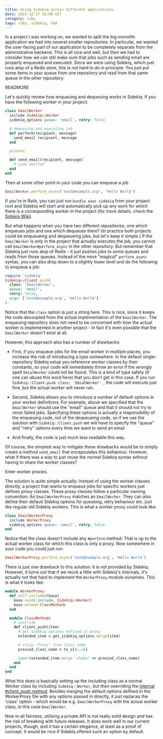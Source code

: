 ```yaml
---
title: Using Sidekiq across different applications
date: 2015-12-27 16:00 CET
category: ruby
tags: ruby, sidekiq, SOA
---
```


In a project I was working on, we wanted to split the big monolith application we had into several smaller repositories. In particular, we wanted the user-facing part of our application to be completely separate from the administrative backend. This is all nice and well, but then we had to consider how we can still make sure that jobs such as sending email are properly enqueued and executed. Since we were using Sidekiq, which just runs atop of a Redis store, this is not hard to do in principle: You just put some items in your queue from one repository and read from that same queue in the other repository.

READMORE

Let's quickly review how enqueuing and dequeuing works in Sidekiq. If you have the following worker in your project:

```ruby
class EmailWorker
  include Sidekiq::Worker
  sidekiq_options queue: 'email', retry: false

  # dequeuing and executing job
  def perform(recipient, message)
    send_email recipient, message
  end

  private

  def send_email(recipient, message)
    # code omitted
  end
end
```

Then at some other point in your code you can enqueue a job

```ruby
EmailWorker.perform_async('test@example.org', 'Hello World')
```

If you're in Rails, you can just run ```bundle exec sidekiq``` from your project root and Sidekiq will start and automatically pick up any work for which there is a corresponding worker in the project (for more details, check the [Sidekiq Wiki](https://github.com/mperham/sidekiq/wiki)).

But what happens when you have two different repositories, one which enqueues jobs and one which dequeues them? (In practice both projects could be enqueueing and dequeueing jobs, but let's keep it simple.) If the ```EmailWorker``` is only in the project that actually executes the job, you cannot call ```EmailWorker#perform_async``` in the other repository. But remember that Sidekiq just runs atop of Redis - it just pushes jobs to some queues and reads from those queues. Instead of the more "magical" ```perform_async``` syntax, you can also drop down to a slightly lower level and do the following to enqueue a job:

```ruby
require 'sidekiq'
Sidekiq::Client.push(
  class: 'EmailWorker',
  queue: 'email',
  retry: false,
  args: ['test@example.org', 'Hello World']
)
```

Notice that the ```class``` option is just a string here. This is nice, since it keeps the code decoupled from the actual implementation of the ```EmailWorker```. The enqueuing repository does not need to be concerned with how the actual worker is implemented in another project - in fact it's even possible that the ```EmailWorker``` doesn't exist at all.

However, this approach also has a number of drawbacks:

- First, if you enqueue jobs for the email worker in multiple places, you increase the risk of introducing a typo somewhere. In the default single-repository Sidekiq setup you reference worker classes by their constants, so your code will immediately throw an error if the wrongly spelt ```EmialWorker``` could not be found. This is a kind of type safety (if one can abuse this word here) that you don't get in this case. If you run ```Sidekiq::Client.push class: 'EmialWorker' ```, the code will execute just fine, but the actual worker will never run.

- Second, Sidekiq allows you to introduce a number of default options in your worker definitions. For example, above we specified that the ```EmailWorker``` should use the "email" queue and that it should not try to rerun failed jobs. Specifying these options is actually a responsibility of the enqueuing code, not of the dequeueing code, so if we use the solution with ```Sidekiq::Client.push``` we will have to specify the "queue" and "retry" options every time we want to send an email

- And finally, the code is just much less readable this way.

Of course, the simplest way to mitigate these drawbacks would be to simply create a method ```send_email``` that encapsulates this behaviour. However, what if there was a way to just reuse the normal Sidekiq syntax without having to share the worker classes?

Enter worker proxies.

The solution is quite simple actually: Instead of using the worker classes directly, a project that wants to enqueue jobs for specific workers just defines *proxy* classes. These proxy classes follow a particular naming convention: An ```EmailWorkerProxy``` matches an ```EmailWorker```. They can also define their default Sidekiq options for queueing, retry behaviour etc. just like regular old Sidekiq workers. This is what a worker proxy could look like:

```ruby
class EmailWorkerProxy
  include WorkerProxy
  sidekiq_options queue: 'email', retry: false
end
```

Notice that the class doesn't include any ```#perform``` method: That is up to the actual worker class for which this class is only a proxy. Now somewhere in your code you could just run:

```ruby
EmailWorkerProxy.perform_async('test@example.org', 'Hello World')
```

There is just one drawback to this solution: It is not provided by Sidekiq. However, it turns out that if we muck a little with Sidekiq's internals, it's actually not that hard to implement the ```WorkerProxy``` module ourselves. This is what it looks like:

```ruby
module WorkerProxy
  def self.included(base)
    base.send(:include, Sidekiq::Worker)
    base.extend ClassMethods
  end

  module ClassMethods
    # override
    def client_push(item)
      # get sidekiq options defined in proxy
      extended_item = get_sidekiq_options.merge(item)

      # strip 'Proxy' from class name
      proxied_class_name = to_s[0..-6]

      super(extended_item.merge 'class' => proxied_class_name)
    end
  end
end
```

What this does is basically setting up the including class as a normal Worker class by including ```Sidekiq::Worker```, but then overriding the [internal #client_push method](https://github.com/mperham/sidekiq/blob/master/lib/sidekiq/worker.rb#L84). Besides merging the default options defined in the WorkerProxy file with any options passed in directly, it just replaces the 'class' option - which would be e.g. ```EmailWorkerProxy``` with the actual worker class, in this case ```EmailWorker```.

Now in all fairness, utilising a private API is not really solid design and has the risk of breaking with future releases. It does work well in our current projects, though, and it has a certain elegance, at least as a proof of concept. It would be nice if Sidekiq offered such an option by default.
